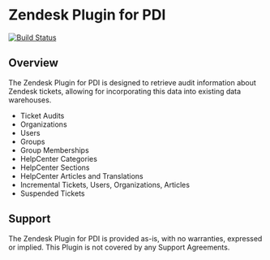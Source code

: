 # Zendesk Plugin for PDI

[![Build Status](https://travis-ci.org/matthewtckr/pdi-zendesk-plugin.svg)](https://travis-ci.org/matthewtckr/pdi-zendesk-plugin)

## Overview

The Zendesk Plugin for PDI is designed to retrieve audit information about Zendesk tickets, allowing for incorporating this data into existing data warehouses.

* Ticket Audits
* Organizations
* Users
* Groups
* Group Memberships
* HelpCenter Categories
* HelpCenter Sections
* HelpCenter Articles and Translations
* Incremental Tickets, Users, Organizations, Articles
* Suspended Tickets

## Support

The Zendesk Plugin for PDI is provided as-is, with no warranties, expressed or implied.  This Plugin is not covered by any Support Agreements.
